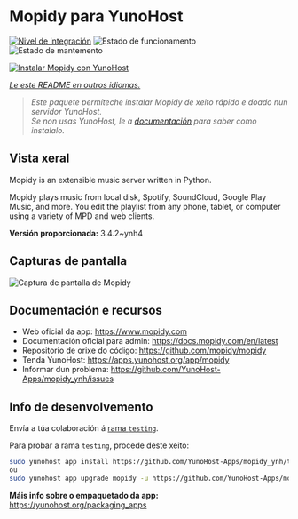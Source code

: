 <!--
NOTA: Este README foi creado automáticamente por <https://github.com/YunoHost/apps/tree/master/tools/readme_generator>
NON debe editarse manualmente.
-->

# Mopidy para YunoHost

[![Nivel de integración](https://dash.yunohost.org/integration/mopidy.svg)](https://dash.yunohost.org/appci/app/mopidy) ![Estado de funcionamento](https://ci-apps.yunohost.org/ci/badges/mopidy.status.svg) ![Estado de mantemento](https://ci-apps.yunohost.org/ci/badges/mopidy.maintain.svg)

[![Instalar Mopidy con YunoHost](https://install-app.yunohost.org/install-with-yunohost.svg)](https://install-app.yunohost.org/?app=mopidy)

*[Le este README en outros idiomas.](./ALL_README.md)*

> *Este paquete permíteche instalar Mopidy de xeito rápido e doado nun servidor YunoHost.*  
> *Se non usas YunoHost, le a [documentación](https://yunohost.org/install) para saber como instalalo.*

## Vista xeral

Mopidy is an extensible music server written in Python.

Mopidy plays music from local disk, Spotify, SoundCloud, Google Play Music, and more. You edit the playlist from any phone, tablet, or computer using a variety of MPD and web clients.


**Versión proporcionada:** 3.4.2~ynh4

## Capturas de pantalla

![Captura de pantalla de Mopidy](./doc/screenshots/mopidy_screenshot1.png)

## Documentación e recursos

- Web oficial da app: <https://www.mopidy.com>
- Documentación oficial para admin: <https://docs.mopidy.com/en/latest>
- Repositorio de orixe do código: <https://github.com/mopidy/mopidy>
- Tenda YunoHost: <https://apps.yunohost.org/app/mopidy>
- Informar dun problema: <https://github.com/YunoHost-Apps/mopidy_ynh/issues>

## Info de desenvolvemento

Envía a túa colaboración á [rama `testing`](https://github.com/YunoHost-Apps/mopidy_ynh/tree/testing).

Para probar a rama `testing`, procede deste xeito:

```bash
sudo yunohost app install https://github.com/YunoHost-Apps/mopidy_ynh/tree/testing --debug
ou
sudo yunohost app upgrade mopidy -u https://github.com/YunoHost-Apps/mopidy_ynh/tree/testing --debug
```

**Máis info sobre o empaquetado da app:** <https://yunohost.org/packaging_apps>
